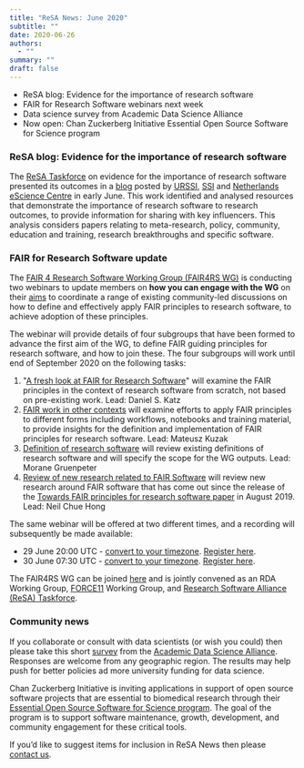 ```yaml
---
title: "ReSA News: June 2020"
subtitle: ""
date: 2020-06-26
authors:
  - ""
summary: ""
draft: false
---
```


- ReSA blog: Evidence for the importance of research software
- FAIR for Research Software webinars next week
- Data science survey from Academic Data Science Alliance
- Now open: Chan Zuckerberg Initiative Essential Open Source Software for Science program

### ReSA blog: Evidence for the importance of research software

The [ReSA Taskforce](http://www.researchsoft.org/resa-taskforces-join-us/) on evidence for the importance of research software presented its outcomes in a [blog](https://zenodo.org/record/3884311#.Xt7-NvJS-lM) posted by [URSSI](http://urssi.us/blog/2020/06/08/evidence-for-the-importance-of-research-software/), [SSI](https://www.software.ac.uk/blog/2020-06-08-evidence-importance-research-software) and [Netherlands eScience Centre](https://blog.esciencecenter.nl/evidence-for-the-importance-of-research-software-1cb4a49077f3) in early June. This work identified and analysed resources that demonstrate the importance of research software to research outcomes, to provide information for sharing with key influencers. This analysis considers papers relating to meta-research, policy, community, education and training, research breakthroughs and specific software.

### FAIR for Research Software update

The [FAIR 4 Research Software Working Group (FAIR4RS WG)](https://www.rd-alliance.org/groups/fair-4-research-software-fair4rs-wg) is conducting two webinars to update members on **how you can engage with the WG** on their [aims](https://www.rd-alliance.org/node/69317/case-statement) to coordinate a range of existing community-led discussions on how to define and effectively apply FAIR principles to research software, to achieve adoption of these principles.

The webinar will provide details of four subgroups that have been formed to advance the first aim of the WG, to define FAIR guiding principles for research software, and how to join these. The four subgroups will work until end of September 2020 on the following tasks:

1. "[A fresh look at FAIR for Research Software](https://docs.google.com/document/d/1TVgQtOBojRl4fvb1kJwXPJOhdohkAWOiu4IV62VJwYg/edit)" will examine the FAIR principles in the context of research software from scratch, not based on pre-existing work. Lead: Daniel S. Katz
2. [FAIR work in other contexts](https://docs.google.com/document/d/19bPzMNv8UDXJftFadg_1BEucBhZKsZHoOxeT-3sudlM/edit) will examine efforts to apply FAIR principles to different forms including workflows, notebooks and training material, to provide insights for the definition and implementation of FAIR principles for research software. Lead: Mateusz Kuzak
3. [Definition of research software](https://docs.google.com/document/d/1PvYiYJxd7-vrmTusTvS8fYp47Wu6v-c_XMu-LjIBKio/edit) will review existing definitions of research software and will specify the scope for the WG outputs. Lead: Morane Gruenpeter
4. [Review of new research related to FAIR Software](https://docs.google.com/document/d/1lZHWh_WiiDtvoozELt9YgIp-mA2EzevD-D3soKwdKsA/edit) will review new research around FAIR software that has come out since the release of the [Towards FAIR principles for research software paper](https://eresearchnz.figshare.com/articles/Towards_FAIR_principles_for_research_software/11929617/1) in August 2019. Lead: Neil Chue Hong

The same webinar will be offered at two different times, and a recording will subsequently be made available:

* 29 June 20:00 UTC - [convert to your timezone](https://www.timeanddate.com/worldclock/fixedtime.html?msg=FAIR4ARS&iso=20200630T06&p1=47&ah=1). [Register here](https://register.gotowebinar.com/register/8602009836362305548).
* 30 June 07:30 UTC - [convert to your timezone](https://www.timeanddate.com/worldclock/fixedtime.html?msg=FAIR4ARS&iso=20200630T1730&p1=47&ah=1). [Register here](https://register.gotowebinar.com/register/7326822638747070220).

The FAIR4RS WG can be joined [here](https://www.rd-alliance.org/groups/fair-4-research-software-fair4rs-wg) and is jointly convened as an RDA Working Group, [FORCE11](https://www.force11.org/) Working Group, and [Research Software Alliance (ReSA) Taskforce](http://www.researchsoft.org/resa-taskforces-join-us/).

### Community news

If you collaborate or consult with data scientists (or wish you could) then please take this short [survey](https://www.surveygizmo.com/s3/5599648/survey-to-capture-benefits-of-data-scientists) from the [Academic Data Science Alliance](https://academicdatascience.org/). Responses are welcome from any geographic region. The results may help push for better policies ad more university funding for data science.

Chan Zuckerberg Initiative is inviting applications in support of open source software projects that are essential to biomedical research through their [Essential Open Source Software for Science program](https://chanzuckerberg.com/rfa/essential-open-source-software-for-science/). The goal of the program is to support software maintenance, growth, development, and community engagement for these critical tools.

If you’d like to suggest items for inclusion in ReSA News then please [contact us](/about/contact).
